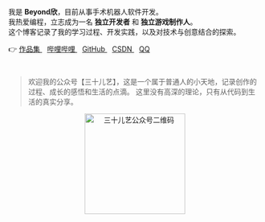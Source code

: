 我是 **Beyond欣**，目前从事手术机器人软件开发。  
我热爱编程，立志成为一名 **独立开发者** 和 **独立游戏制作人**。  
这个博客记录了我的学习过程、开发实践，以及对技术与创意结合的探索。  

<div style="margin-bottom: 40px;">
  👉 
  <a href="https://blog.beyondxin.top/%E6%88%91%E7%9A%84%E9%A1%B9%E7%9B%AE/AI.xyz.html" 
     style="margin-right: 10px;" 
     target="_blank" 
     rel="noopener noreferrer">
    作品集
  </a>  
  <a href="https://space.bilibili.com/285016963" 
     style="margin-right: 10px;" 
     target="_blank" 
     rel="noopener noreferrer">
    哔哩哔哩
  </a>  
  <a href="https://github.com/BeyondXinXin" 
     style="margin-right: 10px;" 
     target="_blank" 
     rel="noopener noreferrer">
    GitHub
  </a>  
  <a href="https://blog.csdn.net/a15005784320" 
     style="margin-right: 10px;" 
     target="_blank" 
     rel="noopener noreferrer">
    CSDN
  </a>  
  <a href="tencent://AddContact/?fromId=45&fromSubId=1&subcmd=all&uin=779354187" 
     target="_blank" 
     rel="noopener noreferrer">
    QQ
  </a>  
</div>

> 欢迎我的公众号【三十儿艺】，这是一个属于普通人的小天地，记录创作的过程、成长的感悟和生活的点滴。  这里没有高深的理论，只有从代码到生活的真实分享。

<figure align="center">
  <img src="https://img.beyondxin.top/202411231641847.jpg" alt="三十儿艺公众号二维码" width="200">
</figure>



